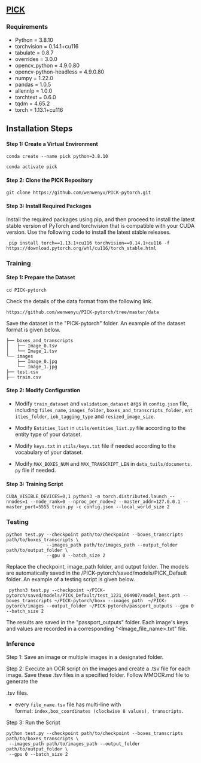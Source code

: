 ## <u>PICK </u>

### Requirements

- Python = 3.8.10
- torchvision =  0.14.1+cu116
- tabulate = 0.8.7
- overrides = 3.0.0
- opencv_python = 4.9.0.80
- opencv-python-headless = 4.9.0.80
- numpy =  1.22.0
- pandas = 1.0.5
- allennlp = 1.0.0
- torchtext = 0.6.0
- tqdm = 4.65.2
- torch = 1.13.1+cu116

## Installation Steps

#### Step 1: Create a Virtual Environment

```
conda create --name pick python=3.8.10

conda activate pick
```

#### Step 2: Clone the PICK Repository

```
git clone https://github.com/wenwenyu/PICK-pytorch.git
```

#### Step 3: Install Required Packages

Install the required packages using pip, and then proceed to install the latest stable version of PyTorch and torchvision that is compatible with your CUDA version. Use the following code to install the latest stable releases.

```
 pip install torch==1.13.1+cu116 torchvision==0.14.1+cu116 -f https://download.pytorch.org/whl/cu116/torch_stable.html
```

### Training

#### Step 1: Prepare the Dataset

```
cd PICK-pytorch
```

Check the details of the data format from the following link.

```
https://github.com/wenwenyu/PICK-pytorch/tree/master/data
```

Save the dataset in the "PICK-pytorch" folder.  An example of the dataset format is given below. 

```
├── boxes_and_transcripts
│   ├── Image_0.tsv
│   └── Image_1.tsv
└── images
    ├── Image_0.jpg
    └── Image_1.jpg  
├── test.csv
├── train.csv
```

#### Step 2: Modify  Configuration

- Modify `train_dataset` and `validation_dataset` args in `config.json` file, including `files_name`, `images_folder`, `boxes_and_transcripts_folder`, `entities_folder`, `iob_tagging_type` and `resized_image_size`.

- Modify `Entities_list` in `utils/entities_list.py` file according to the entity type of your dataset.

- Modify `keys.txt` in `utils/keys.txt` file if needed according to the vocabulary of your dataset.

- Modify `MAX_BOXES_NUM` and `MAX_TRANSCRIPT_LEN` in `data_tuils/documents.py` file if needed.

#### Step 3: Training Script

```
CUDA_VISIBLE_DEVICES=0,1 python3 -m torch.distributed.launch --nnodes=1 --node_rank=0 --nproc_per_node=2 --master_addr=127.0.0.1 --master_port=5555 train.py -c config.json --local_world_size 2
```

### Testing

```
python test.py --checkpoint path/to/checkpoint --boxes_transcripts path/to/boxes_transcripts \
               --images_path path/to/images_path --output_folder path/to/output_folder \
               --gpu 0 --batch_size 2
```

Replace the checkpoint, image_path folder, and output folder. The models are automatically saved in the /PICK-pytorch/saved/models/PICK_Default folder. An example of a testing script is given below.

```
 python3 test.py --checkpoint ~/PICK-pytorch/saved/models/PICK_Default/test_1221_004907/model_best.pth --boxes_transcripts ~/PICK-pytorch/boxx --images_path  ~/PICK-pytorch/images --output_folder ~/PICK-pytorch/passport_outputs --gpu 0 --batch_size 2
```

The results are saved in the "passport_outputs" folder. Each image's keys and values are recorded in a corresponding "<Image_file_name>.txt" file. 

### Inference

Step 1:  Save an image or multiple images in a designated folder.

Step 2: Execute an OCR script on the images and create a <filename>.tsv file for each image. Save these .tsv files in a specified folder.  Follow MMOCR.md file to generate the 

.tsv files.

- every `file_name.tsv` file has multi-line with format: `index,box_coordinates (clockwise 8 values), transcripts`.

Step 3: Run the Script

```
python test.py --checkpoint path/to/checkpoint --boxes_transcripts path/to/boxes_transcripts \
 --images_path path/to/images_path --output_folder path/to/output_folder \
 --gpu 0 --batch_size 2
```
